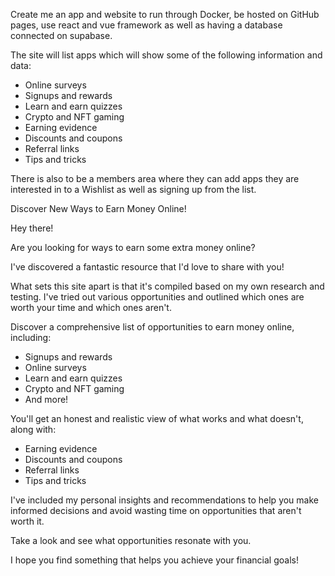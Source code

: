 Create me an app and website to run through Docker, be hosted on GitHub pages, use react and vue framework as well as having a database connected on supabase.

The site will list apps which will show some of the following information and data:
- Online surveys 
- Signups and rewards
- Learn and earn quizzes 
- Crypto and NFT gaming 
- Earning evidence 
- Discounts and coupons 
- Referral links 
- Tips and tricks  

There is also to be a members area where they can add apps they are interested in to a Wishlist as well as signing up from the list.


Discover New Ways to Earn Money Online!  

Hey there!  

Are you looking for ways to earn some extra money online? 

I've discovered a fantastic resource that I'd love to share with you!  

What sets this site apart is that it's compiled based on my own research and testing. I've tried out various opportunities and outlined which ones are worth your time and which ones aren't.  

Discover a comprehensive list of opportunities to earn money online, including: 
- Signups and rewards 
- Online surveys 
- Learn and earn quizzes 
- Crypto and NFT gaming 
- And more!  

You'll get an honest and realistic view of what works and what doesn't, along with: 
- Earning evidence 
- Discounts and coupons 
- Referral links 
- Tips and tricks  

I've included my personal insights and recommendations to help you make informed decisions and avoid wasting time on opportunities that aren't worth it. 

Take a look and see what opportunities resonate with you. 

I hope you find something that helps you achieve your financial goals!  
